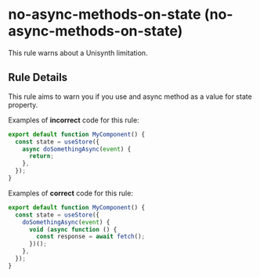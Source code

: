 # no-async-methods-on-state (no-async-methods-on-state)

This rule warns about a Unisynth limitation.

## Rule Details

This rule aims to warn you if you use and async method as a value for state property.

Examples of **incorrect** code for this rule:

```js
export default function MyComponent() {
  const state = useStore({
    async doSomethingAsync(event) {
      return;
    },
  });
}
```

Examples of **correct** code for this rule:

```js
export default function MyComponent() {
  const state = useStore({
    doSomethingAsync(event) {
      void (async function () {
        const response = await fetch();
      })();
    },
  });
}
```

